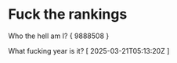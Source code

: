 # Fuck the rankings

Who the hell am I?
{ 9888508 }

What fucking year is it?
[ 2025-03-21T05:13:20Z ]
